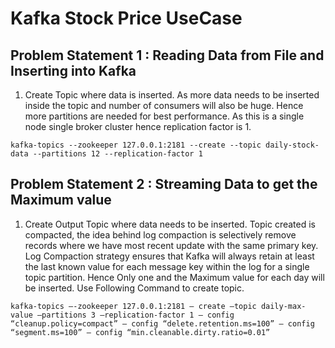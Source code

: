 # Kafka Stock Price UseCase


## Problem Statement 1 : Reading Data from File and Inserting into Kafka

1) Create Topic where data is inserted. As more data needs to be inserted inside the topic and number of consumers will also be huge. Hence more partitions are needed for best performance. As this is a single node single broker cluster hence replication factor is 1.

` kafka-topics --zookeeper 127.0.0.1:2181 --create --topic daily-stock-data --partitions 12 --replication-factor 1 `


## Problem Statement 2 : Streaming Data to get the Maximum value

1) Create Output Topic where data needs to be inserted. Topic created is compacted, the idea behind log compaction is selectively remove records where we have most recent update with the same primary key. Log Compaction strategy ensures that Kafka will always retain at least the last known value for each message key within the log for a single topic partition. Hence Only one and the Maximum value for each day will be inserted. Use Following Command to create topic.

` kafka-topics –-zookeeper 127.0.0.1:2181 — create –topic daily-max-value –partitions 3 –replication-factor 1 — config “cleanup.policy=compact” — config “delete.retention.ms=100” — config “segment.ms=100” — config “min.cleanable.dirty.ratio=0.01” `



	